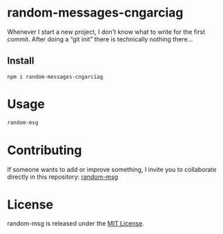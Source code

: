 # random-messages-cngarciag

Whenever I start a new project, I don't know what to write for the first commit. After doing a “git init” there is technically nothing there...

## Install

```npm
npm i random-messages-cngarciag
```

# Usage

```bash
random-msg
```

# Contributing

If someone wants to add or improve something, I invite you to collaborate directly in this repository: [random-msg](https://github.com/Garcia96/random-messages)

# License

random-msg is released under the [MIT License](https://opensource.org/licenses/MIT).
